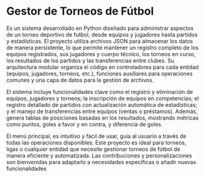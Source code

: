 # Gestor de Torneos de Fútbol 
Es un sistema desarrollado en Python diseñado para administrar aspectos de un torneo deportivo de futbol, desde equipos y jugadores hasta partidos y estadísticas. 
El proyecto utiliza archivos JSON para almacenar los datos de manera persistente, lo que permite mantener un registro completo de los equipos registrados, sus jugadores y cuerpo técnico, los torneos en curso, los resultados de los partidos y las transferencias entre clubes. Su arquitectura modular organiza el código en controladores para cada entidad (equipos, jugadores, torneos, etc.), funciones auxiliares para operaciones comunes y una capa de datos para la gestión de archivos.

El sistema incluye funcionalidades clave como el registro y eliminación de equipos, jugadores y torneos; la inscripción de equipos en competencias; el registro detallado de partidos con actualización automática de estadísticas; y el manejo de transferencias entre equipos (ventas o préstamos). Además, genera tablas de posiciones basadas en los resultados, mostrando métricas como puntos, goles a favor y en contra, y diferencia de goles.

El menú principal, es intuitivo y fácil de usar, guía al usuario a través de todas las operaciones disponibles. Este proyecto es ideal para torneos, ligas  o cualquier entidad que necesite gestionar torneos de fútbol de manera eficiente y automatizada. Las contribuciones y personalizaciones son bienvenidas para adaptarlo a necesidades específicas o añadir nuevas funcionalidades
